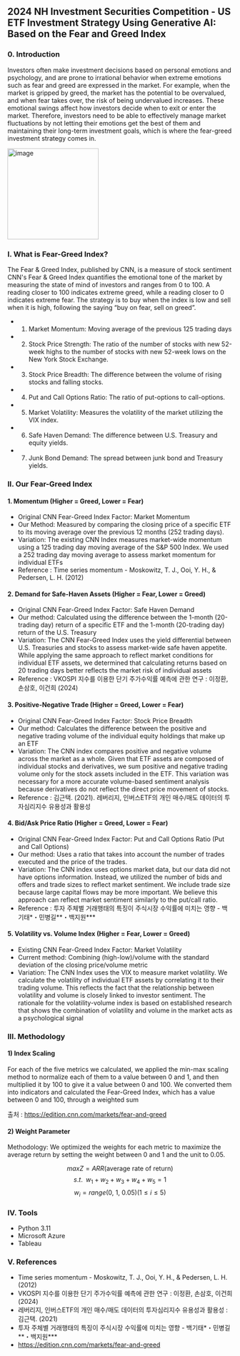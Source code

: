 ## 2024 NH Investment Securities Competition - US ETF Investment Strategy Using Generative AI: Based on the Fear and Greed Index

### 0. Introduction

Investors often make investment decisions based on personal emotions and psychology, and are prone to irrational behavior when extreme emotions such as fear and greed are expressed in the market. For example, when the market is gripped by greed, the market has the potential to be overvalued, and when fear takes over, the risk of being undervalued increases. These emotional swings affect how investors decide when to exit or enter the market. Therefore, investors need to be able to effectively manage market fluctuations by not letting their emotions get the best of them and maintaining their long-term investment goals, which is where the fear-greed investment strategy comes in.


<img width="204" alt="image" src="https://github.com/user-attachments/assets/90e2aa80-06d6-43cb-9007-f3d3579f2fe2" />

### I. What is Fear-Greed Index?

The Fear & Greed Index, published by CNN, is a measure of stock sentiment
CNN's Fear & Greed Index quantifies the emotional tone of the market by measuring the state of mind of investors and ranges from 0 to 100. A reading closer to 100 indicates extreme greed, while a reading closer to 0 indicates extreme fear. The strategy is to buy when the index is low and sell when it is high, following the saying “buy on fear, sell on greed”.

- 1. Market Momentum: Moving average of the previous 125 trading days
- 2. Stock Price Strength: The ratio of the number of stocks with new 52-week highs to the number of stocks with new 52-week lows on the New York Stock Exchange.
- 3. Stock Price Breadth: The difference between the volume of rising stocks and falling stocks.
- 4. Put and Call Options Ratio: The ratio of put-options to call-options.
- 5. Market Volatility: Measures the volatility of the market utilizing the VIX index.
- 6. Safe Haven Demand: The difference between U.S. Treasury and equity yields.
- 7. Junk Bond Demand: The spread between junk bond and Treasury yields.


### II. Our Fear-Greed Index

#### 1. Momentum (Higher = Greed, Lower = Fear)
   
- Original CNN Fear-Greed Index Factor: Market Momentum
- Our Method: Measured by comparing the closing price of a specific ETF to its moving average over the previous 12 months (252 trading days).
- Variation: The existing CNN Index measures market-wide momentum using a 125 trading day moving average of the S&P 500 Index. We used a 252 trading day moving average to assess market momentum for individual ETFs
- Reference : Time series momentum - Moskowitz, T. J., Ooi, Y. H., & Pedersen, L. H. (2012)

#### 2. Demand for Safe-Haven Assets (Higher = Fear, Lower = Greed)
   
- Original CNN Fear-Greed Index Factor: Safe Haven Demand
- Our method: Calculated using the difference between the 1-month (20-trading day) return of a specific ETF and the 1-month (20-trading day) return of the U.S. Treasury
- Variation: The CNN Fear-Greed Index uses the yield differential between U.S. Treasuries and stocks to assess market-wide safe haven appetite. While applying the same approach to reflect market conditions for individual ETF assets, we determined that calculating returns based on 20 trading days better reflects the market risk of individual assets
- Reference : VKOSPI 지수를 이용한 단기 주가수익률 예측에 관한 연구 : 이정환, 손삼호, 이건희 (2024)

#### 3. Positive-Negative Trade (Higher = Greed, Lower = Fear)
   
- Original CNN Fear-Greed Index Factor: Stock Price Breadth
- Our method: Calculates the difference between the positive and negative trading volume of the individual equity holdings that make up an ETF
- Variation: The CNN index compares positive and negative volume across the market as a whole. Given that ETF assets are composed of individual stocks and derivatives, we sum positive and negative trading volume only for the stock assets included in the ETF. This variation was necessary for a more accurate volume-based sentiment analysis because derivatives do not reflect the direct price movement of stocks.
- Reference : 김근택. (2021). 레버리지, 인버스ETF의 개인 매수/매도 데이터의 투자심리지수 유용성과 활용성

#### 4. Bid/Ask Price Ratio (Higher = Greed, Lower = Fear)
   
- Original CNN Fear-Greed Index Factor: Put and Call Options Ratio (Put and Call Options)
- Our method: Uses a ratio that takes into account the number of trades executed and the price of the trades.
- Variation: The CNN index uses options market data, but our data did not have options information. Instead, we utilized the number of bids and offers and trade sizes to reflect market sentiment. We include trade size because large capital flows may be more important. We believe this approach can reflect market sentiment similarly to the put/call ratio.
- Reference : 투자 주체별 거래행태의 특징이 주식시장 수익률에 미치는 영향 - 백기태*・민병길**・백지원***

#### 5. Volatility vs. Volume Index (Higher = Fear, Lower = Greed)
   
- Existing CNN Fear-Greed Index Factor: Market Volatility
- Current method: Combining (high-low)/volume with the standard deviation of the closing price/volume metric
- Variation: The CNN Index uses the VIX to measure market volatility. We calculate the volatility of individual ETF assets by correlating it to their trading volume. This reflects the fact that the relationship between volatility and volume is closely linked to investor sentiment. The rationale for the volatility-volume index is based on established research that shows the combination of volatility and volume in the market acts as a psychological signal
  

### III. Methodology
#### 1) Index Scaling
For each of the five metrics we calculated, we applied the min-max scaling method to normalize each of them to a value between 0 and 1, and then multiplied it by 100 to give it a value between 0 and 100. We converted them into indicators and calculated the Fear-Greed Index, which has a value between 0 and 100, through a weighted sum

출처 : https://edition.cnn.com/markets/fear-and-greed



#### 2) Weight Parameter
Methodology: We optimized the weights for each metric to maximize the average return by setting the weight between 0 and 1 and the unit to 0.05.

$$ max Z=ARR\left(\mathrm{average\ rate\ of\ return}\right)$$
$$s.t.\;\;w_1+w_2+w_3+w_4+w_5=1$$
    $$w_i=range\left(0,\ 1,\ 0.05\right) \left(1\le i\le5\right)$$


### IV. Tools

- Python 3.11
- Microsoft Azure
- Tableau

### V. References

- Time series momentum - Moskowitz, T. J., Ooi, Y. H., & Pedersen, L. H. (2012)
- VKOSPI 지수를 이용한 단기 주가수익률 예측에 관한 연구 : 이정환, 손삼호, 이건희 (2024)
- 레버리지, 인버스ETF의 개인 매수/매도 데이터의 투자심리지수 유용성과 활용성 : 김근택. (2021)
- 투자 주체별 거래행태의 특징이 주식시장 수익률에 미치는 영향 - 백기태*・민병길**・백지원***
- https://edition.cnn.com/markets/fear-and-greed





















